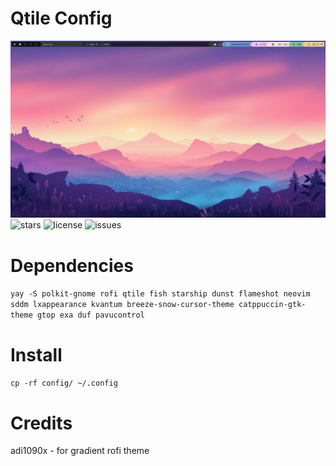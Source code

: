 # Qtile Config

![picture](https://raw.githubusercontent.com/Spaxly/qtile-config/main/assets/screenshot.png)
![stars](https://img.shields.io/github/stars/Spaxly/qtile-config)
![license](https://img.shields.io/github/license/Spaxly/qtile-config)
![issues](https://img.shields.io/github/issues/Spaxly/qtile-config)

# Dependencies
```yay -S polkit-gnome rofi qtile fish starship dunst flameshot neovim sddm lxappearance kvantum breeze-snow-cursor-theme catppuccin-gtk-theme gtop exa duf pavucontrol```

# Install
```cp -rf config/ ~/.config```

# Credits
adi1090x - for gradient rofi theme
